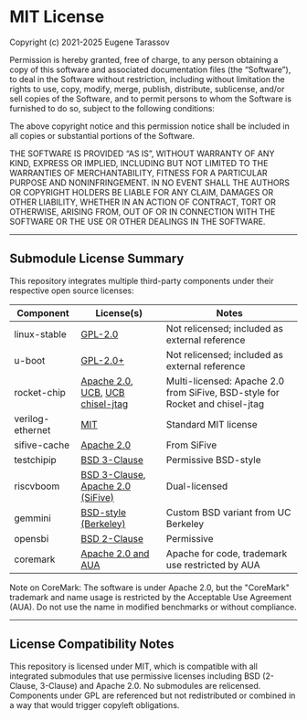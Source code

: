 # MIT License

Copyright (c) 2021-2025 Eugene Tarassov

Permission is hereby granted, free of charge, to any person obtaining a copy of this software and associated documentation files (the “Software”), to deal in the Software without restriction, including without limitation the rights to use, copy, modify, merge, publish, distribute, sublicense, and/or sell copies of the Software, and to permit persons to whom the Software is furnished to do so, subject to the following conditions:

The above copyright notice and this permission notice shall be included in all copies or substantial portions of the Software.

THE SOFTWARE IS PROVIDED “AS IS”, WITHOUT WARRANTY OF ANY KIND, EXPRESS OR IMPLIED, INCLUDING BUT NOT LIMITED TO THE WARRANTIES OF MERCHANTABILITY, FITNESS FOR A PARTICULAR PURPOSE AND NONINFRINGEMENT. IN NO EVENT SHALL THE AUTHORS OR COPYRIGHT HOLDERS BE LIABLE FOR ANY CLAIM, DAMAGES OR OTHER LIABILITY, WHETHER IN AN ACTION OF CONTRACT, TORT OR OTHERWISE, ARISING FROM, OUT OF OR IN CONNECTION WITH THE SOFTWARE OR THE USE OR OTHER DEALINGS IN THE SOFTWARE.

---

## Submodule License Summary

This repository integrates multiple third-party components under their respective open source licenses:

| Component         | License(s)              | Notes |
|------------------|--------------------------|-------|
| linux-stable     | [GPL-2.0](https://www.kernel.org/doc/html/v4.18/process/license-rules.html) | Not relicensed; included as external reference |
| u-boot           | [GPL-2.0+](https://github.com/u-boot/u-boot/tree/master/Licenses) | Not relicensed; included as external reference |
| rocket-chip      | [Apache 2.0](https://github.com/chipsalliance/rocket-chip/blob/master/LICENSE.SiFive), [UCB](https://github.com/chipsalliance/rocket-chip/blob/master/LICENSE.Berkeley), [UCB chisel-jtag](https://github.com/chipsalliance/rocket-chip/blob/master/LICENSE.jtag) | Multi-licensed: Apache 2.0 from SiFive, BSD-style for Rocket and chisel-jtag |
| verilog-ethernet | [MIT](https://github.com/alexforencich/verilog-ethernet/blob/master/COPYING) | Standard MIT license |
| sifive-cache     | [Apache 2.0](https://github.com/chipsalliance/rocket-chip-inclusive-cache/blob/main/LICENSE) | From SiFive |
| testchipip       | [BSD 3-Clause](https://github.com/ucb-bar/testchipip/blob/master/LICENSE) | Permissive BSD-style |
| riscvboom        | [BSD 3-Clause](https://github.com/riscv-boom/riscv-boom/blob/master/LICENSE), [Apache 2.0 (SiFive)](https://github.com/riscv-boom/riscv-boom/blob/master/LICENSE.SiFive) | Dual-licensed |
| gemmini          | [BSD-style (Berkeley)](https://github.com/ucb-bar/gemmini/blob/master/LICENSE) | Custom BSD variant from UC Berkeley |
| opensbi          | [BSD 2-Clause](https://github.com/riscv-software-src/opensbi/blob/master/COPYING.BSD) | Permissive |
| coremark         | [Apache 2.0 and AUA](https://github.com/eembc/coremark/blob/main/LICENSE.md) | Apache for code, trademark use restricted by AUA |

Note on CoreMark: The software is under Apache 2.0, but the "CoreMark" trademark and name usage is restricted by the Acceptable Use Agreement (AUA). Do not use the name in modified benchmarks or without compliance.

---

## License Compatibility Notes

This repository is licensed under MIT, which is compatible with all integrated submodules that use permissive licenses including BSD (2-Clause, 3-Clause) and Apache 2.0. No submodules are relicensed. Components under GPL are referenced but not redistributed or combined in a way that would trigger copyleft obligations.
